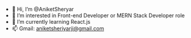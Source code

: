 - 👋 Hi, I’m @AniketSheryar
- 👀 I’m interested in Front-end Developer or MERN Stack Developer role
- 🌱 I’m currently learning React.js
- 📫 Gmail: aniketsheriyarji@gmail.com

<!---
AniketSheryar/AniketSheryar is a ✨ special ✨ repository because its `README.md` (this file) appears on your GitHub profile.
You can click the Preview link to take a look at your changes.
--->
